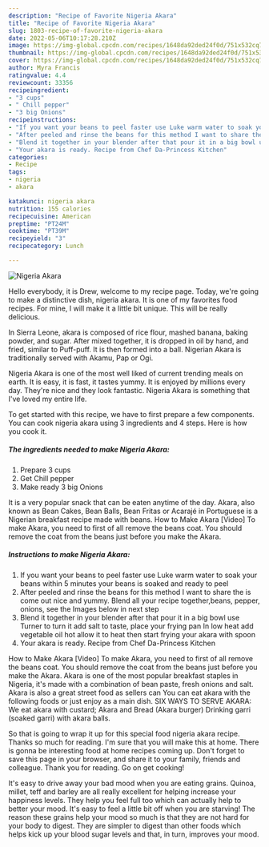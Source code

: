 ```yaml
---
description: "Recipe of Favorite Nigeria Akara"
title: "Recipe of Favorite Nigeria Akara"
slug: 1803-recipe-of-favorite-nigeria-akara
date: 2022-05-06T10:17:28.210Z
image: https://img-global.cpcdn.com/recipes/1648da92ded24f0d/751x532cq70/nigeria-akara-recipe-main-photo.jpg
thumbnail: https://img-global.cpcdn.com/recipes/1648da92ded24f0d/751x532cq70/nigeria-akara-recipe-main-photo.jpg
cover: https://img-global.cpcdn.com/recipes/1648da92ded24f0d/751x532cq70/nigeria-akara-recipe-main-photo.jpg
author: Myra Francis
ratingvalue: 4.4
reviewcount: 33356
recipeingredient:
- "3 cups"
- " Chill pepper"
- "3 big Onions"
recipeinstructions:
- "If you want your beans to peel faster use Luke warm water to soak your beans within 5 minutes your beans is soaked and ready to peel"
- "After peeled and rinse the beans for this method I want to share the is come out nice and yummy. Blend all your recipe together,beans, pepper, onions, see the Images below in next step"
- "Blend it together in your blender after that pour it in a big bowl use Turner to turn it add salt to taste, place your frying pan In low heat add vegetable oil hot allow it to heat then start frying your akara with spoon"
- "Your akara is ready. Recipe from Chef Da-Princess Kitchen"
categories:
- Recipe
tags:
- nigeria
- akara

katakunci: nigeria akara 
nutrition: 155 calories
recipecuisine: American
preptime: "PT24M"
cooktime: "PT39M"
recipeyield: "3"
recipecategory: Lunch

---
```



![Nigeria Akara](https://img-global.cpcdn.com/recipes/1648da92ded24f0d/751x532cq70/nigeria-akara-recipe-main-photo.jpg)

Hello everybody, it is Drew, welcome to my recipe page. Today, we're going to make a distinctive dish, nigeria akara. It is one of my favorites food recipes. For mine, I will make it a little bit unique. This will be really delicious.

In Sierra Leone, akara is composed of rice flour, mashed banana, baking powder, and sugar. After mixed together, it is dropped in oil by hand, and fried, similar to Puff-puff. It is then formed into a ball. Nigerian Akara is traditionally served with Akamu, Pap or Ogi.

Nigeria Akara is one of the most well liked of current trending meals on earth. It is easy, it is fast, it tastes yummy. It is enjoyed by millions every day. They're nice and they look fantastic. Nigeria Akara is something that I've loved my entire life.


To get started with this recipe, we have to first prepare a few components. You can cook nigeria akara using 3 ingredients and 4 steps. Here is how you cook it.

<!--inarticleads1-->

##### The ingredients needed to make Nigeria Akara:

1. Prepare 3 cups
1. Get  Chill pepper
1. Make ready 3 big Onions


It is a very popular snack that can be eaten anytime of the day. Akara, also known as Bean Cakes, Bean Balls, Bean Fritas or Acarajé in Portuguese is a Nigerian breakfast recipe made with beans. How to Make Akara [Video] To make Akara, you need to first of all remove the beans coat. You should remove the coat from the beans just before you make the Akara. 

<!--inarticleads2-->

##### Instructions to make Nigeria Akara:

1. If you want your beans to peel faster use Luke warm water to soak your beans within 5 minutes your beans is soaked and ready to peel
1. After peeled and rinse the beans for this method I want to share the is come out nice and yummy. Blend all your recipe together,beans, pepper, onions, see the Images below in next step
1. Blend it together in your blender after that pour it in a big bowl use Turner to turn it add salt to taste, place your frying pan In low heat add vegetable oil hot allow it to heat then start frying your akara with spoon
1. Your akara is ready. Recipe from Chef Da-Princess Kitchen


How to Make Akara [Video] To make Akara, you need to first of all remove the beans coat. You should remove the coat from the beans just before you make the Akara. Akara is one of the most popular breakfast staples in Nigeria, it&#39;s made with a combination of bean paste, fresh onions and salt. Akara is also a great street food as sellers can You can eat akara with the following foods or just enjoy as a main dish. SIX WAYS TO SERVE AKARA: We eat akara with custard; Akara and Bread (Akara burger) Drinking garri (soaked garri) with akara balls. 

So that is going to wrap it up for this special food nigeria akara recipe. Thanks so much for reading. I'm sure that you will make this at home. There is gonna be interesting food at home recipes coming up. Don't forget to save this page in your browser, and share it to your family, friends and colleague. Thank you for reading. Go on get cooking!

It's easy to drive away your bad mood when you are eating grains. Quinoa, millet, teff and barley are all really excellent for helping increase your happiness levels. They help you feel full too which can actually help to better your mood. It's easy to feel a little bit off when you are starving! The reason these grains help your mood so much is that they are not hard for your body to digest. They are simpler to digest than other foods which helps kick up your blood sugar levels and that, in turn, improves your mood.

